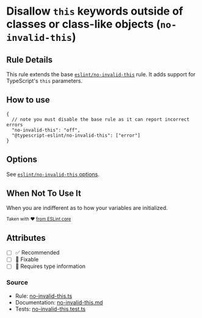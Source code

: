 # Disallow `this` keywords outside of classes or class-like objects (`no-invalid-this`)

## Rule Details

This rule extends the base [`eslint/no-invalid-this`](https://eslint.org/docs/rules/no-invalid-this) rule.
It adds support for TypeScript's `this` parameters.

## How to use

```jsonc
{
  // note you must disable the base rule as it can report incorrect errors
  "no-invalid-this": "off",
  "@typescript-eslint/no-invalid-this": ["error"]
}
```

## Options

See [`eslint/no-invalid-this` options](https://eslint.org/docs/rules/no-invalid-this#options).

## When Not To Use It

When you are indifferent as to how your variables are initialized.

<sup>

Taken with ❤️ [from ESLint core](https://github.com/eslint/eslint/blob/main/docs/rules/no-invalid-this.md)

</sup>

## Attributes

- [ ] ✅ Recommended
- [ ] 🔧 Fixable
- [ ] 💭 Requires type information

### Source

- Rule: [no-invalid-this.ts](https://github.com/typescript-eslint/typescript-eslint/blob/main/packages/eslint-plugin/src/rules/no-invalid-this.ts)
- Documentation: [no-invalid-this.md](https://github.com/typescript-eslint/typescript-eslint/blob/main/packages/eslint-plugin/docs/rules/no-invalid-this.md)
- Tests: [no-invalid-this.test.ts](https://github.com/typescript-eslint/typescript-eslint/blob/main/packages/eslint-plugin/tests/rules/no-invalid-this.test.ts)
